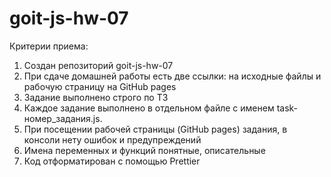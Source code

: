 # goit-js-hw-07

Критерии приема:
1. Создан репозиторий goit-js-hw-07
2. При сдаче домашней работы есть две ссылки: на исходные файлы и рабочую страницу на GitHub pages
3. Задание выполнено строго по ТЗ
4. Каждое задание выполнено в отдельном файле с именем task-номер_задания.js.
5. При посещении рабочей страницы (GitHub pages) задания, в консоли нету ошибок и предупреждений
6. Имена переменных и функций понятные, описательные
7. Код отформатирован с помощью Prettier
